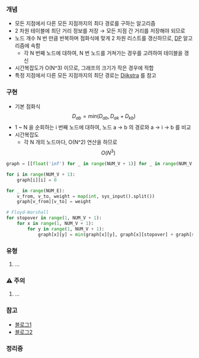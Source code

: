 ### 개념

* 모든 지점에서 다른 모든 지점까지의 최다 경로를 구하는 알고리즘
* 2 차원 테이블에 최단 거리 정보를 저장 → 모든 지점 간 거리를 저장해야 되므로
* 노드 개수 N 번 만큼 반복하며 점화식에 맞게 2 차원 리스트를 갱신하므로, [DP](./DP.md) 알고리즘에 속함
	* 각 N 번째 노드에 대하여, N 번 노드를 거쳐가는 경우를 고려하여 테이블을 갱신
* 시간복잡도가 O(N^3) 이므로, 그래프의 크기가 작은 경우에 적합
* 특정 지점에서 다른 모든 지점까지의 최단 경로는 [Dijkstra](./Dijkstra.md) 를 참고

### 구현

* 기본 점화식 $$D_{ab} = min(D_{ab} ,  D_{ak} + D_{kb})$$
* 1 ~ N 을 순회하는 i 번째 노드에 대하여, 노드 a → b 의 경로와 a → i → b 를 비교
* 시간복잡도
	* 각 N 개의 노드마다, O(N^2) 연산을 하므로
		$$O(N^3)$$
```Python
graph = [[float('inf') for _ in range(NUM_V + 1)] for _ in range(NUM_V + 1)]

for i in range(NUM_V + 1):
	graph[i][i] = 0

for _ in range(NUM_E):
	v_from, v_to, weight = map(int, sys_input().split())
	graph[v_from][v_to] = weight

# Floyd-Warshall
for stopover in range(1, NUM_V + 1):
	for x in range(1, NUM_V + 1):
		for y in range(1, NUM_V + 1):
			graph[x][y] = min(graph[x][y], graph[x][stopover] + graph[stopover][y])
```

### 유형

1. ...

### ⚠️ 주의

1. ...
	
### 참고

* [블로그1](https://blog.naver.com/ndb796/221234427842)
* [블로그2](https://velog.io/@kimdukbae/%ED%94%8C%EB%A1%9C%EC%9D%B4%EB%93%9C-%EC%9B%8C%EC%85%9C-%EC%95%8C%EA%B3%A0%EB%A6%AC%EC%A6%98-Floyd-Warshall-Algorithm)

### 정리중